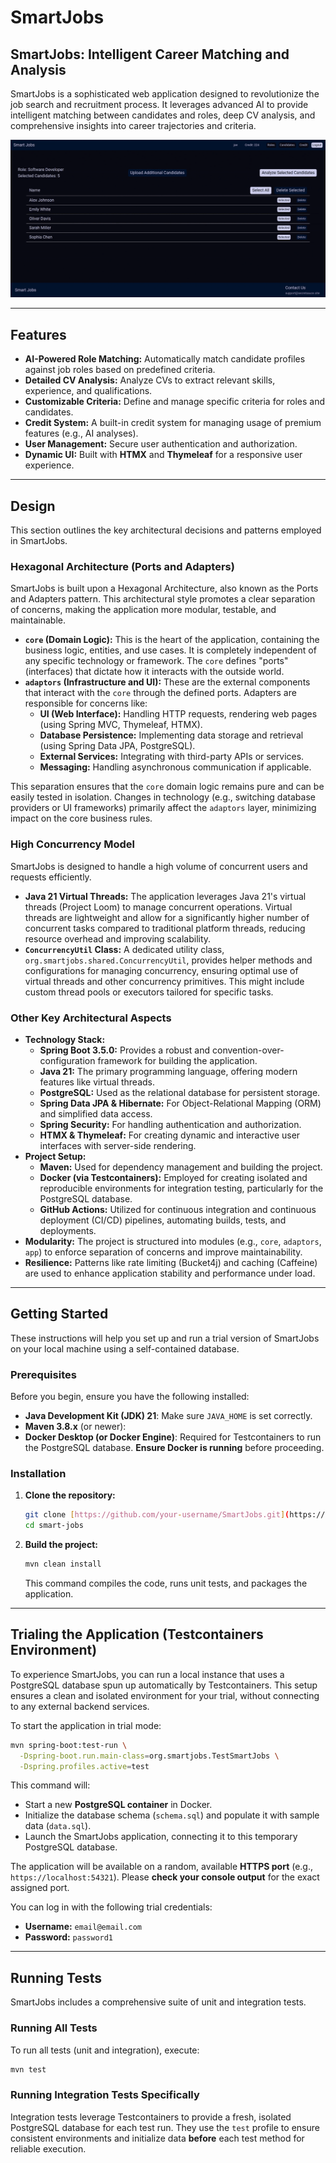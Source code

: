 # SmartJobs

## SmartJobs: Intelligent Career Matching and Analysis

SmartJobs is a sophisticated web application designed to revolutionize the job search and recruitment process. It leverages advanced AI to provide intelligent matching between candidates and roles, deep CV analysis, and comprehensive insights into career trajectories and criteria.

![smart jobs demo](demos/smartjobs.gif)

---

## Features

* **AI-Powered Role Matching:** Automatically match candidate profiles against job roles based on predefined criteria.
* **Detailed CV Analysis:** Analyze CVs to extract relevant skills, experience, and qualifications.
* **Customizable Criteria:** Define and manage specific criteria for roles and candidates.
* **Credit System:** A built-in credit system for managing usage of premium features (e.g., AI analyses).
* **User Management:** Secure user authentication and authorization.
* **Dynamic UI:** Built with **HTMX** and **Thymeleaf** for a responsive user experience.

---

## Design

This section outlines the key architectural decisions and patterns employed in SmartJobs.

### Hexagonal Architecture (Ports and Adapters)

SmartJobs is built upon a Hexagonal Architecture, also known as the Ports and Adapters pattern. This architectural style promotes a clear separation of concerns, making the application more modular, testable, and maintainable.

*   **`core` (Domain Logic):** This is the heart of the application, containing the business logic, entities, and use cases. It is completely independent of any specific technology or framework. The `core` defines "ports" (interfaces) that dictate how it interacts with the outside world.
*   **`adaptors` (Infrastructure and UI):** These are the external components that interact with the `core` through the defined ports. Adapters are responsible for concerns like:
    *   **UI (Web Interface):** Handling HTTP requests, rendering web pages (using Spring MVC, Thymeleaf, HTMX).
    *   **Database Persistence:** Implementing data storage and retrieval (using Spring Data JPA, PostgreSQL).
    *   **External Services:** Integrating with third-party APIs or services.
    *   **Messaging:** Handling asynchronous communication if applicable.

This separation ensures that the `core` domain logic remains pure and can be easily tested in isolation. Changes in technology (e.g., switching database providers or UI frameworks) primarily affect the `adaptors` layer, minimizing impact on the core business rules.

### High Concurrency Model

SmartJobs is designed to handle a high volume of concurrent users and requests efficiently.

*   **Java 21 Virtual Threads:** The application leverages Java 21's virtual threads (Project Loom) to manage concurrent operations. Virtual threads are lightweight and allow for a significantly higher number of concurrent tasks compared to traditional platform threads, reducing resource overhead and improving scalability.
*   **`ConcurrencyUtil` Class:** A dedicated utility class, `org.smartjobs.shared.ConcurrencyUtil`, provides helper methods and configurations for managing concurrency, ensuring optimal use of virtual threads and other concurrency primitives. This might include custom thread pools or executors tailored for specific tasks.

### Other Key Architectural Aspects

*   **Technology Stack:**
    *   **Spring Boot 3.5.0:** Provides a robust and convention-over-configuration framework for building the application.
    *   **Java 21:** The primary programming language, offering modern features like virtual threads.
    *   **PostgreSQL:** Used as the relational database for persistent storage.
    *   **Spring Data JPA & Hibernate:** For Object-Relational Mapping (ORM) and simplified data access.
    *   **Spring Security:** For handling authentication and authorization.
    *   **HTMX & Thymeleaf:** For creating dynamic and interactive user interfaces with server-side rendering.
*   **Project Setup:**
    *   **Maven:** Used for dependency management and building the project.
    *   **Docker (via Testcontainers):** Employed for creating isolated and reproducible environments for integration testing, particularly for the PostgreSQL database.
    *   **GitHub Actions:** Utilized for continuous integration and continuous deployment (CI/CD) pipelines, automating builds, tests, and deployments.
*   **Modularity:** The project is structured into modules (e.g., `core`, `adaptors`, `app`) to enforce separation of concerns and improve maintainability.
*   **Resilience:** Patterns like rate limiting (Bucket4j) and caching (Caffeine) are used to enhance application stability and performance under load.

---

## Getting Started

These instructions will help you set up and run a trial version of SmartJobs on your local machine using a self-contained database.

### Prerequisites

Before you begin, ensure you have the following installed:

* **Java Development Kit (JDK) 21**: Make sure `JAVA_HOME` is set correctly.
* **Maven 3.8.x** (or newer):
* **Docker Desktop (or Docker Engine)**: Required for Testcontainers to run the PostgreSQL database. **Ensure Docker is running** before proceeding.

### Installation

1. **Clone the repository:**
   ```bash
   git clone [https://github.com/your-username/SmartJobs.git](https://github.com/your-username/SmartJobs.git)
   cd smart-jobs
   ```
2. **Build the project:**
   ```bash
   mvn clean install
   ```
   This command compiles the code, runs unit tests, and packages the application.

---

## Trialing the Application (Testcontainers Environment)

To experience SmartJobs, you can run a local instance that uses a PostgreSQL database spun up automatically by Testcontainers. This setup ensures a clean and isolated environment for your trial, without connecting to any external backend services.

To start the application in trial mode:

```bash
mvn spring-boot:test-run \
  -Dspring-boot.run.main-class=org.smartjobs.TestSmartJobs \
  -Dspring.profiles.active=test
```

This command will:

* Start a new **PostgreSQL container** in Docker.
* Initialize the database schema (`schema.sql`) and populate it with sample data (`data.sql`).
* Launch the SmartJobs application, connecting it to this temporary PostgreSQL database.

The application will be available on a random, available **HTTPS port** (e.g., `https://localhost:54321`). Please **check your console output** for the exact assigned port.

You can log in with the following trial credentials:

* **Username:** `email@email.com`
* **Password:** `password1`

---

## Running Tests

SmartJobs includes a comprehensive suite of unit and integration tests.

### Running All Tests

To run all tests (unit and integration), execute:

```bash
mvn test
```

### Running Integration Tests Specifically

Integration tests leverage Testcontainers to provide a fresh, isolated PostgreSQL database for each test run. They use the `test` profile to ensure consistent environments and initialize data **before** each test method for reliable execution.
